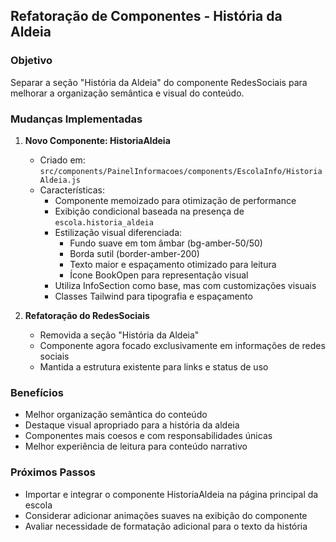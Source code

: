 ## Refatoração de Componentes - História da Aldeia

### Objetivo
Separar a seção "História da Aldeia" do componente RedesSociais para melhorar a organização semântica e visual do conteúdo.

### Mudanças Implementadas

1. **Novo Componente: HistoriaAldeia**
   - Criado em: `src/components/PainelInformacoes/components/EscolaInfo/HistoriaAldeia.js`
   - Características:
     - Componente memoizado para otimização de performance
     - Exibição condicional baseada na presença de `escola.historia_aldeia`
     - Estilização visual diferenciada:
       - Fundo suave em tom âmbar (bg-amber-50/50)
       - Borda sutil (border-amber-200)
       - Texto maior e espaçamento otimizado para leitura
       - Ícone BookOpen para representação visual
     - Utiliza InfoSection como base, mas com customizações visuais
     - Classes Tailwind para tipografia e espaçamento

2. **Refatoração do RedesSociais**
   - Removida a seção "História da Aldeia"
   - Componente agora focado exclusivamente em informações de redes sociais
   - Mantida a estrutura existente para links e status de uso

### Benefícios
- Melhor organização semântica do conteúdo
- Destaque visual apropriado para a história da aldeia
- Componentes mais coesos e com responsabilidades únicas
- Melhor experiência de leitura para conteúdo narrativo

### Próximos Passos
- Importar e integrar o componente HistoriaAldeia na página principal da escola
- Considerar adicionar animações suaves na exibição do componente
- Avaliar necessidade de formatação adicional para o texto da história 